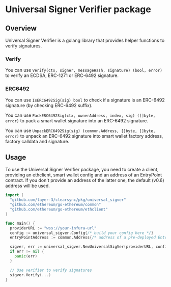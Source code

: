 # Universal Signer Verifier package

## Overview

Universal Signer Verifier is a golang library that provides helper functions to verify signatures.

### Verify

You can use `Verify(ctx, signer, messageHash, signature) (bool, error)` to verify an ECDSA, ERC-1271 or ERC-6492 signature.

### ERC6492

You can use `IsERC6492Sig(sig) bool` to check if a signature is an ERC-6492 signature (by checking ERC-6492 suffix).

You can use `PackERC6492Sig(ctx, ownerAddress, index, sig) ([]byte, error)` to pack a smart wallet signature into an ERC-6492 signature.

You can use `UnpackERC6492Sig(sig) (common.Address, []byte, []byte, error)` to unpack an ERC-6492 signature into smart wallet factory address, factory calldata and signature.

## Usage

To use the Universal Signer Verifier package, you need to create a client, providing an ethclient, smart wallet config and an address of an EntryPoint contract.
If you don't provide an address of the latter one, the default (v0.6) address will be used.

```go
import (
  "github.com/layer-3/clearsync/pkg/universal_sigver"
  "github.com/ethereum/go-ethereum/common"
  "github.com/ethereum/go-ethereum/ethclient"
)

func main() {
  providerURL := "wss://your-infura-url"
  config := universal_sigver.Config{/* build your config here */}
  entryPointAddress := common.Address{/* address of a pre-deployed EntryPoint contract */}

  sigver, err := universal_sigver.NewUniversalSigVer(providerURL, config, entryPointAddress)
  if err != nil {
    panic(err)
  }

  // Use verifier to verify signatures
  sigver.Verify(...)
}
```
